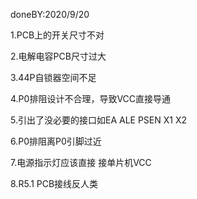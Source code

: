 doneBY:2020/9/20

1.PCB上的开关尺寸不对
  
2.电解电容PCB尺寸过大
  
3.44P自锁器空间不足
  
4.P0排阻设计不合理，导致VCC直接导通
  
5.引出了没必要的接口如EA ALE PSEN X1 X2
  
6.P0排阻离P0引脚过近
  
7.电源指示灯应该直接 接单片机VCC
  
8.R5.1 PCB接线反人类



